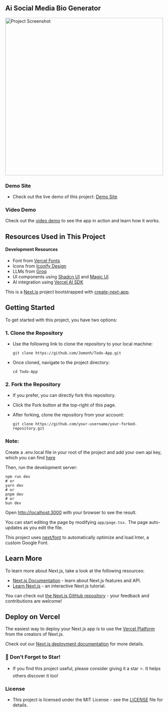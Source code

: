 ## Ai Social Media Bio Generator

   <img src="https://github.com/Jomonh/bio-generator/blob/master/Preview.png?raw=true" alt="Project Screenshot" width="500"/>

###  Demo Site
   - Check out the live demo of this project: [Demo Site](https://bio-generator-jomon.vercel.app)
   
### Video Demo
Check out the [video demo](https://www.linkedin.com/posts/jomonh_ai-socialmedia-webdevelopment-activity-7229086819584204800-PsxH?utm_source=share&utm_medium=member_desktop) to see the app in action and learn how it works.

## Resources Used in This Project

#### Development Resources

- Font from [Vercel Fonts](https://vercel.com/font/) <br />
- Icons from [Iconify Design](https://icon-sets.iconify.design/) <br />
- LLMs from [Groq](https://groq.com/) <br />
- UI components using [Shadcn UI](https://ui.shadcn.com/) and [Magic UI](https://magicui.design/) <br />
- AI integration using [Vercel AI SDK](https://sdk.vercel.ai/) <br />


This is a [Next.js](https://nextjs.org/) project bootstrapped with [create-next-app](https://github.com/vercel/next.js/tree/canary/packages/create-next-app).

## Getting Started

To get started with this project, you have two options:

### 1. Clone the Repository
   - Use the following link to clone the repository to your local machine:
    
     ```
     git clone https://github.com/Jomonh/Todo-App.git
     ```
     
   - Once cloned, navigate to the project directory:
     
     ```
     cd Todo-App
     ```

### 2. Fork the Repository
   - If you prefer, you can directly fork this repository.
   - Click the Fork button at the top-right of this page.
   - After forking, clone the repository from your account:

     ```
     git clone https://github.com/your-username/your-forked-repository.git
     ```

### Note:
Create a .env.local file in your root of the project and add your own api key, which you can find [here](https://console.groq.com/keys)

Then, run the development server:

    npm run dev
    # or
    yarn dev
    # or
    pnpm dev
    # or
    bun dev

Open [http://localhost:3000](http://localhost:3000) with your browser to see the result.

You can start editing the page by modifying `app/page.tsx.` The page auto-updates as you edit the file.

This project uses [next/font](https://nextjs.org/docs/basic-features/font-optimization) to automatically optimize and load Inter, a custom Google Font.

## Learn More

To learn more about Next.js, take a look at the following resources:

- [Next.js Documentation](https://nextjs.org/docs) - learn about Next.js features and API.
- [Learn Next.js](https://nextjs.org/learn) - an interactive Next.js tutorial.

You can check out [the Next.js GitHub repository](https://github.com/vercel/next.js/) - your feedback and contributions are welcome!

## Deploy on Vercel

The easiest way to deploy your Next.js app is to use the [Vercel Platform](https://vercel.com/new?utm_medium=default-template&filter=next.js&utm_source=create-next-app&utm_campaign=create-next-app-readme) from the creators of Next.js.

Check out our [Next.js deployment documentation](https://nextjs.org/docs/deployment) for more details.

### 🌟 Don’t Forget to Star!
   - If you find this project useful, please consider giving it a star ⭐. It helps others discover it too!

###  License
   - This project is licensed under the MIT License - see the [LICENSE](https://opensource.org/license/MIT) file for details.
